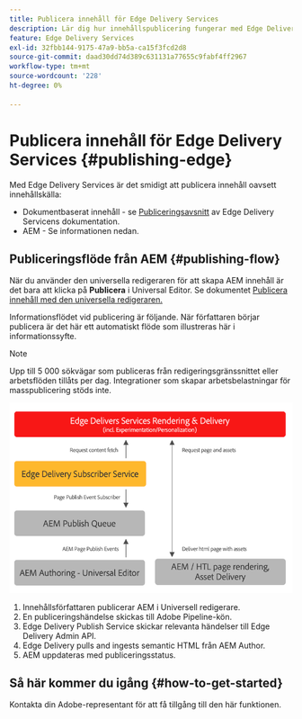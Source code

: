 ```yaml
---
title: Publicera innehåll för Edge Delivery Services
description: Lär dig hur innehållspublicering fungerar med Edge Delivery Services och hur du publicerar AEM innehåll med Edge Delivery Services.
feature: Edge Delivery Services
exl-id: 32fbb144-9175-47a9-bb5a-ca15f3fcd2d8
source-git-commit: daad30dd74d389c631131a77655c9fabf4ff2967
workflow-type: tm+mt
source-wordcount: '228'
ht-degree: 0%

---
```


# Publicera innehåll för Edge Delivery Services {#publishing-edge}

Med Edge Delivery Services är det smidigt att publicera innehåll oavsett innehållskälla:

* Dokumentbaserat innehåll - se [Publiceringsavsnitt](/help/edge/docs/authoring.md) av Edge Delivery Servicens dokumentation.
* AEM - Se informationen nedan.

## Publiceringsflöde från AEM {#publishing-flow}

När du använder den universella redigeraren för att skapa AEM innehåll är det bara att klicka på **Publicera** i Universal Editor. Se dokumentet [Publicera innehåll med den universella redigeraren.](/help/implementing/universal-editor/publishing.md)

Informationsflödet vid publicering är följande. När författaren börjar publicera är det här ett automatiskt flöde som illustreras här i informationssyfte.

>[!NOTE]
>
>Upp till 5 000 sökvägar som publiceras från redigeringsgränssnittet eller arbetsflöden tillåts per dag. Integrationer som skapar arbetsbelastningar för masspublicering stöds inte.

![Informationsflödet vid publicering från AEM till Edge Delivery Services](assets/publishing-flow.png)

1. Innehållsförfattaren publicerar AEM i Universell redigerare.
1. En publiceringshändelse skickas till Adobe Pipeline-kön.
1. Edge Delivery Publish Service skickar relevanta händelser till Edge Delivery Admin API.
1. Edge Delivery pulls and ingests semantic HTML från AEM Author.
1. AEM uppdateras med publiceringsstatus.

## Så här kommer du igång {#how-to-get-started}

Kontakta din Adobe-representant för att få tillgång till den här funktionen.
